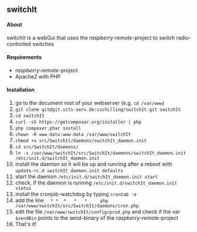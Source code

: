 ## switchIt ##

#### About ####
switchIt is a webGui that uses the *raspberry-remote*-project to switch radio-controlled switches

#### Requirements ####
* *raspberry-remote*-project
* Apache2 with PHP

#### Installation ####
1. go to the document root of your webserver (e.g. `cd /var/www`)
1. `git clone git@git.sits-serv.de:cschilling/switchIt.git switchIt`
1. `cd switchIt`
1. `curl -sS https://getcomposer.org/installer | php`
1. `php composer.phar install`
1. `chown -R www-data:www-data /var/www/switchIt`
1. `chmod +x src/SwitchIt/daemons/switchIt_daemon.init`
1. `cd src/SwitchIt/daemons/`
1. `ln -s /var/www/switchIt/src/SwitchIt/daemons/switchIt_daemon.init /etc/init.d/switchIt_daemon.init`
1. install the daemon so it will be up and running after a reboot with `update-rc.d switchIt_daemon.init defaults`
1. start the daemon `/etc/init.d/switchIt_daemon.init start`
1. check, if the daemon is running `/etc/init.d/switchIt_daemon.init status`
1. install the cronjob-watchdog by typing `crontab -e`
1. add the line `  * *  *   *   *     php /var/www/switchIt/src/SwitchIt/daemons/cron.php`
1. edit the file `/var/www/switchIt/config/prod.php` and check if the var `$sendBin` points to the send-binary of the *raspberry-remote*-project
1. That's it!
